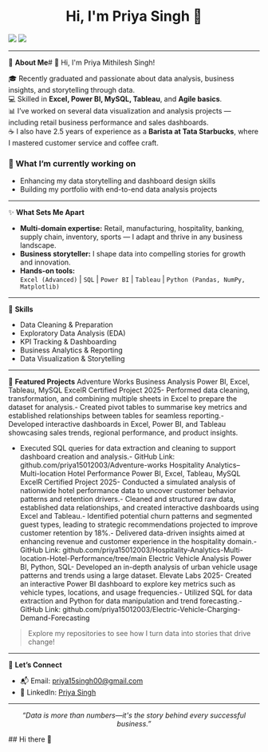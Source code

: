 <!-- Profile README for priya15012003 | Priya Singh -->

<h1 align="center">Hi, I'm Priya Singh 👋</h1>
<p align="center">

  <a href="mailto:priya15singh00@gmail.com"><img src="https://img.shields.io/badge/Email-priya15singh00%40gmail.com-red?style=for-the-badge" /></a>
  <a href="https://www.linkedin.com/in/priya-singh-8b372a263/"><img src="https://img.shields.io/badge/LinkedIn-Priya%20Singh-blue?style=for-the-badge&logo=linkedin" /></a>
</p>

---

🎯 **About Me**# 👋 Hi, I'm Priya Mithilesh Singh!

🎓 Recently graduated and passionate about data analysis, business insights, and storytelling through data.  
💻 Skilled in **Excel, Power BI, MySQL, Tableau**, and **Agile basics**.  
📊 I’ve worked on several data visualization and analysis projects — including retail business performance and sales dashboards.  
☕ I also have 2.5 years of experience as a **Barista at Tata Starbucks**, where I mastered customer service and coffee craft.  

### 🌱 What I’m currently working on
- Enhancing my data storytelling and dashboard design skills  
- Building my portfolio with end-to-end data analysis projects  

---

✨ **What Sets Me Apart**

- **Multi-domain expertise:** Retail, manufacturing, hospitality, banking, supply chain, inventory, sports — I adapt and thrive in any business landscape.
- **Business storyteller:** I shape data into compelling stories for growth and innovation.
- **Hands-on tools:**  
  `Excel (Advanced)` | `SQL` | `Power BI` | `Tableau` | `Python (Pandas, NumPy, Matplotlib)`

---

🔎 **Skills**

- Data Cleaning & Preparation
- Exploratory Data Analysis (EDA)
- KPI Tracking & Dashboarding
- Business Analytics & Reporting
- Data Visualization & Storytelling

---

📂 **Featured Projects**
Adventure Works Business Analysis
 Power BI, Excel, Tableau, MySQL
 ExcelR Certified Project
 2025- Performed data cleaning, transformation, and combining multiple sheets in Excel to prepare the dataset for analysis.- Created pivot tables to summarise key metrics and established relationships between tables for seamless reporting.- Developed interactive dashboards in Excel, Power BI, and Tableau showcasing sales trends, regional performance, and
 product insights.
- Executed SQL queries for data extraction and cleaning to support dashboard creation and analysis.- GitHub Link: github.com/priya15012003/Adventure-works
Hospitality Analytics– Multi-location Hotel Performance
 Power BI, Excel, Tableau, MySQL
 ExcelR Certified Project
 2025- Conducted a simulated analysis of nationwide hotel performance data to uncover customer behavior patterns and
 retention drivers.- Cleaned and structured raw data, established data relationships, and created interactive dashboards using Excel and
 Tableau.- Identified potential churn patterns and segmented guest types, leading to strategic recommendations projected to
 improve customer retention by 18%.- Delivered data-driven insights aimed at enhancing revenue and customer experience in the hospitality domain.- GitHub Link: github.com/priya15012003/Hospitality-Analytics-Multi-location-Hotel-Performance/tree/main
 Electric Vehicle Analysis
 Power BI, Python, SQL- Developed an in-depth analysis of urban vehicle usage patterns and trends using a large dataset.
 Elevate Labs
 2025- Created an interactive Power BI dashboard to explore key metrics such as vehicle types, locations, and usage
 frequencies.- Utilized SQL for data extraction and Python for data manipulation and trend forecasting.- GitHub Link: github.com/priya15012003/Electric-Vehicle-Charging-Demand-Forecasting

> Explore my repositories to see how I turn data into stories that drive change!

---

🌱 **Let’s Connect**

- 📬 Email: [priya15singh00@gmail.com](mailto:priya15singh00@gmail.com)
- 💼 LinkedIn: [Priya Singh](https://www.linkedin.com/in/priya-singh-8b372a263/)

---

<p align="center">
  <em>“Data is more than numbers—it's the story behind every successful business.”</em>
</p>
## Hi there 👋

<!--
**priya15012003/priya15012003** is a ✨ _special_ ✨ repository because its `README.md` (this file) appears on your GitHub profile.

Here are some ideas to get you started:

- 🔭 I’m currently working on ...
- 🌱 I’m currently learning ...
- 👯 I’m looking to collaborate on ...
- 🤔 I’m looking for help with ...
- 💬 Ask me about ...
- 📫 How to reach me: ...
- 😄 Pronouns: ...
- ⚡ Fun fact: ...
-->
